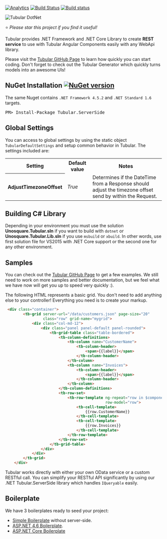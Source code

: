  [![Analytics](https://ga-beacon.appspot.com/UA-8535255-2/unosquare/tubular/)](https://github.com/igrigorik/ga-beacon)
 [![Build Status](https://travis-ci.org/unosquare/tubular-dotnet.svg?branch=master)](https://travis-ci.org/unosquare/tubular-dotnet)
 [![Build status](https://ci.appveyor.com/api/projects/status/ia9hnxea6b64xbhh?svg=true)](https://ci.appveyor.com/project/geoperez/tubular-dotnet)

![Tubular DotNet](http://unosquare.github.io/tubular/assets/tubular.png)

:star: *Please star this project if you find it useful!*

Tubular provides .NET Framework and .NET Core Library to create **REST service** to use with Tubular Angular Components easily with any WebApi library. 

Please visit the <a href="http://unosquare.github.io/tubular" target="_blank">Tubular GitHub Page</a> to learn how quickly you can start coding. Don't forget to check out the Tubular Generator which quickly turns models into an awesome UIs!

## NuGet Installation [![NuGet version](https://badge.fury.io/nu/tubular.svg)](http://badge.fury.io/nu/tubular)

The same Nuget contains `.NET Framework 4.5.2` and `.NET Standard 1.6` targets.

<pre>
PM> Install-Package Tubular.ServerSide
</pre>

## Global Settings

You can access to global settings by using the static object `TubularDefaultSettings` and setup common behavior in Tubular. The settings included are:

<table>
    <tr><th>Setting</th><th>Default value</th><th>Notes</th></tr>
    <tr><th>AdjustTimezoneOffset</th><td><i>True</i></td><td>Determines if the DateTime from a Response should adjust the timezone offset send by within the Request.</td></tr>
</table>

## Building C# Library

Depending in your environment you must use the solution **Unosquare.Tubular.sln** if you want to build with `dotnet` or **Unosquare.Tubular.Lib.sln** if you use `msbuild` or `xbuild`.
In other words, use first solution file for VS2015 with .NET Core support or the second one for any other environment.

## Samples

You can check out the <a href="http://unosquare.github.io/tubular" target="_blank">Tubular GitHub Page</a> to get a few examples. We still need to work on more samples and better documentation, but we feel what we have now will get you up to speed very quickly :).

The following HTML represents a basic grid. You don't need to add anything else to your controller! Everything you need is to create your markup.

```html
 <div class="container">
        <tb-grid server-url="/data/customers.json" page-size="20" 
                 class="row" grid-name="mygrid">
            <div class="col-md-12">
                <div class="panel panel-default panel-rounded">
                    <tb-grid-table class="table-bordered">
                        <tb-column-definitions>
                            <tb-column name="CustomerName">
                                <tb-column-header>
                                    <span>{{label}}</span>
                                </tb-column-header>
                            </tb-column>
                            <tb-column name="Invoices">
                                <tb-column-header>
                                    <span>{{label}}</span>
                                </tb-column-header>
                            </tb-column>
                        </tb-column-definitions>
                        <tb-row-set>
                            <tb-row-template ng-repeat="row in $component.rows" 
                                             row-model="row">
                                <tb-cell-template>
                                    {{row.CustomerName}}
                                </tb-cell-template>
                                <tb-cell-template>
                                    {{row.Invoices}}
                                </tb-cell-template>
                            </tb-row-template>
                        </tb-row-set>
                    </tb-grid-table>
                </div>
            </div>
        </tb-grid>
    </div>
```

Tubular works directly with either your own OData service or a custom RESTful call. You can simplify your RESTful API significantly by using our .NET Tubular.ServerSide library which handles `IQueryable` easily.

## Boilerplate

We have 3 boilerplates ready to seed your project:

* <a href="https://github.com/unosquare/tubular-boilerplate" target="_blank">Simple Boilerplate</a> without server-side. 
* [ASP.NET 4.6 Boilerplate](https://github.com/unosquare/tubular-boilerplate-csharp).
* [ASP.NET Core Boilerplate](https://github.com/unosquare/tubular-aspnet-core-boilerplate)
